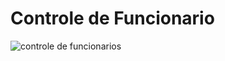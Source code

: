 # Controle de Funcionario

![controle de funcionarios](https://user-images.githubusercontent.com/64448041/190856048-5fc7e05c-cb33-484c-9aa7-2094dfea3a72.png)
